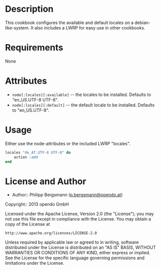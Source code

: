 Description
===========

This cookbook configures the available and default locales on a debian-like-system.
It also includes a LWRP for easy use in other cookbooks.

Requirements
============

None

Attributes
==========

* `node[:locales][:available]` -- the locales to be installed. Defaults to "en_US.UTF-8 UTF-8".
* `node[:locales][:default]` -- the default locale to be installed. Defaults to "en_US.UTF-8".

Usage
=====

Either use the node-attributes or the included LWRP "locales".

```ruby
locales "de_AT.UTF-8 UTF-8" do
	action :add
end
```

License and Author
==================

- Author:: Philipp Bergsmann (<p.bergsmann@opendo.at>)

Copyright:: 2013 opendo GmbH

Licensed under the Apache License, Version 2.0 (the "License");
you may not use this file except in compliance with the License.
You may obtain a copy of the License at

    http://www.apache.org/licenses/LICENSE-2.0

Unless required by applicable law or agreed to in writing, software
distributed under the License is distributed on an "AS IS" BASIS,
WITHOUT WARRANTIES OR CONDITIONS OF ANY KIND, either express or implied.
See the License for the specific language governing permissions and
limitations under the License.